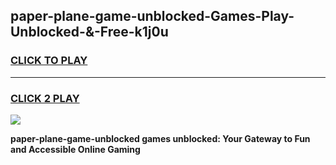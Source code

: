 
## paper-plane-game-unblocked-Games-Play-Unblocked-&-Free-k1j0u
<h3>
<a href="https://premium76.site?title=paper-plane-game-unblocked&ref=24A">CLICK TO PLAY</a></h3>
<hr>

<h3>
<a href="https://premium76.site?title=paper-plane-game-unblocked&ref=24A">CLICK 2 PLAY</a>
  
</h3>

<a href="https://premium76.site?title=paper-plane-game-unblocked&ref=24A"><img src="https://clearcache.store/games.png"></a>


**paper-plane-game-unblocked games unblocked: Your Gateway to Fun and Accessible Online Gaming**

